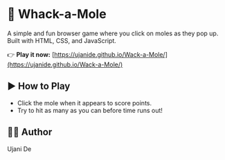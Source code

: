 # 🎯 Whack-a-Mole

A simple and fun browser game where you click on moles as they pop up. Built with HTML, CSS, and JavaScript.

👉 **Play it now:** [https://ujanide.github.io/Wack-a-Mole/](https://ujanide.github.io/Wack-a-Mole/)

## ▶️ How to Play
- Click the mole when it appears to score points.
- Try to hit as many as you can before time runs out!

## 👩‍💻 Author
Ujani De
